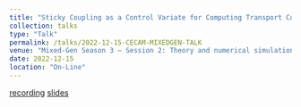```yaml
---
title: "Sticky Coupling as a Control Variate for Computing Transport Coefficients"
collection: talks
type: "Talk"
permalink: /talks/2022-12-15-CECAM-MIXEDGEN-TALK
venue: "Mixed-Gen Season 3 – Session 2: Theory and numerical simulation of transport processes in condensed matter"
date: 2022-12-15
location: "On-Line"
---
```


[recording](https://youtu.be/15M_pILzJfM?si=Felx9NUvwTNtvVX7&t=7025) [slides](/files/2022-12-15-CECAM-MIXEDGEN-TALK.pdf)
